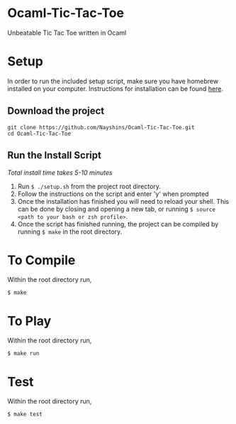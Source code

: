 # Ocaml-Tic-Tac-Toe
Unbeatable Tic Tac Toe written in Ocaml

# Setup
In order to run the included setup script, make sure you have homebrew installed on your computer. Instructions for installation can be found [here](http://brew.sh/).

## Download the project
```
git clone https://github.com/Nayshins/Ocaml-Tic-Tac-Toe.git
cd Ocaml-Tic-Tac-Toe
```

## Run the Install Script
*Total install time takes 5-10 minutes*

1. Run `$ ./setup.sh` from the project root directory.
2. Follow the instructions on the script and enter 'y' when prompted
3. Once the installation has finished you will need to reload your shell. This can be done by closing and opening a new tab, or running `$ source <path to your bash or zsh profile>`.
4. Once the script has finished running, the project can be compiled by running `$ make` in the root directory.

# To Compile
Within the root directory run,
```
$ make
```

# To Play
Within the root directory run,
```
$ make run
```

# Test
Within the root directory run,
```
$ make test
```

